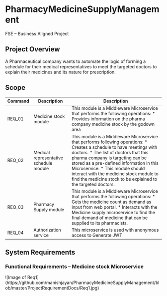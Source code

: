 # PharmacyMedicineSupplyManagement
FSE – Business Aligned Project 

## Project Overview 

A Pharmaceutical company wants to automate the logic of forming a schedule for their medical representatives to meet the targeted doctors to explain their medicines and its nature for prescription.  

## Scope
| Command | Description | Description |
| --- | --- | --- |
| REQ_01 | Medicine stock module | This module is a Middleware Microservice that performs the following operations: * Provides information on the pharma company medicine stock by the godown area  |
| REQ_02 | Medical representative schedule module | This module is a Middleware Microservice that performs following operations: * Creates a schedule to have meetings with doctors. * The list of doctors that this pharma company is targeting can be stored as a pre-defined information in this Microservice. * This module should interact with the medicine stock module to find the medicine stock to be explained to the targeted doctors. |
|REQ_03| Pharmacy  Supply module | This module is a Middleware Microservice that performs the following operations: * Gets the medicine count as demand as input from web portal. * Interacts with the Medicine supply microservice to find the final demand of medicine that can be supplied to its pharmacists.|
|REQ_04| Authorization service | This microservice is used with anonymous access to Generate JWT

## System Requirements
 
### Functional Requirements – Medicine stock Microservice 

<p>![Image of Req1](https://github.com/manishjayan/PharmacyMedicineSupplyManagement/blob/master/ProjectRequirementDocs/Req1.jpg)</p>

